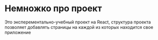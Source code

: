 # Немножко про проект
Это эксперементально-учебный проект на React, структура проекта позволяет добавлять страницы на каждой из которых находится свое приложение